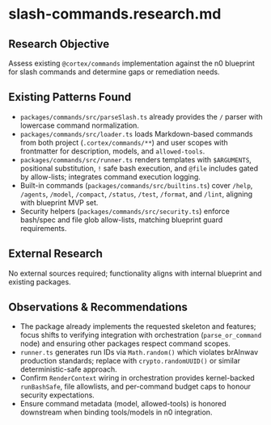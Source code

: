# slash-commands.research.md

## Research Objective
Assess existing `@cortex/commands` implementation against the n0 blueprint for slash commands and determine gaps or remediation needs.

## Existing Patterns Found
- `packages/commands/src/parseSlash.ts` already provides the `/` parser with lowercase command normalization.
- `packages/commands/src/loader.ts` loads Markdown-based commands from both project (`.cortex/commands/**`) and user scopes with frontmatter for description, models, and `allowed-tools`.
- `packages/commands/src/runner.ts` renders templates with `$ARGUMENTS`, positional substitution, `!` safe bash execution, and `@file` includes gated by allow-lists; integrates command execution logging.
- Built-in commands (`packages/commands/src/builtins.ts`) cover `/help`, `/agents`, `/model`, `/compact`, `/status`, `/test`, `/format`, and `/lint`, aligning with blueprint MVP set.
- Security helpers (`packages/commands/src/security.ts`) enforce bash/spec and file glob allow-lists, matching blueprint guard requirements.

## External Research
No external sources required; functionality aligns with internal blueprint and existing packages.

## Observations & Recommendations
- The package already implements the requested skeleton and features; focus shifts to verifying integration with orchestration (`parse_or_command` node) and ensuring other packages respect command scopes.
- `runner.ts` generates run IDs via `Math.random()` which violates brAInwav production standards; replace with `crypto.randomUUID()` or similar deterministic-safe approach.
- Confirm `RenderContext` wiring in orchestration provides kernel-backed `runBashSafe`, file allowlists, and per-command budget caps to honour security expectations.
- Ensure command metadata (model, allowed-tools) is honored downstream when binding tools/models in n0 integration.
